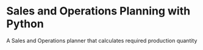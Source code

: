 # Sales and Operations Planning with Python
 A Sales and Operations planner that calculates required production quantity 
